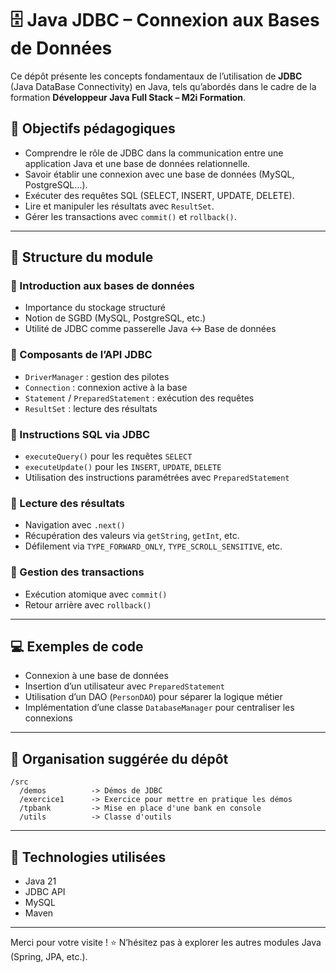 # 🗄️ Java JDBC – Connexion aux Bases de Données

Ce dépôt présente les concepts fondamentaux de l’utilisation de **JDBC** (Java DataBase Connectivity) en Java, tels qu’abordés dans le cadre de la formation **Développeur Java Full Stack – M2i Formation**.

## 🎯 Objectifs pédagogiques

- Comprendre le rôle de JDBC dans la communication entre une application Java et une base de données relationnelle.
- Savoir établir une connexion avec une base de données (MySQL, PostgreSQL…).
- Exécuter des requêtes SQL (SELECT, INSERT, UPDATE, DELETE).
- Lire et manipuler les résultats avec `ResultSet`.
- Gérer les transactions avec `commit()` et `rollback()`.

---

## 🧱 Structure du module

### 🔹 Introduction aux bases de données
- Importance du stockage structuré
- Notion de SGBD (MySQL, PostgreSQL, etc.)
- Utilité de JDBC comme passerelle Java ↔ Base de données

### 🔹 Composants de l’API JDBC
- `DriverManager` : gestion des pilotes
- `Connection` : connexion active à la base
- `Statement` / `PreparedStatement` : exécution des requêtes
- `ResultSet` : lecture des résultats

### 🔹 Instructions SQL via JDBC
- `executeQuery()` pour les requêtes `SELECT`
- `executeUpdate()` pour les `INSERT`, `UPDATE`, `DELETE`
- Utilisation des instructions paramétrées avec `PreparedStatement`

### 🔹 Lecture des résultats
- Navigation avec `.next()`
- Récupération des valeurs via `getString`, `getInt`, etc.
- Défilement via `TYPE_FORWARD_ONLY`, `TYPE_SCROLL_SENSITIVE`, etc.

### 🔹 Gestion des transactions
- Exécution atomique avec `commit()`
- Retour arrière avec `rollback()`

---

## 💻 Exemples de code

- Connexion à une base de données
- Insertion d’un utilisateur avec `PreparedStatement`
- Utilisation d’un DAO (`PersonDAO`) pour séparer la logique métier
- Implémentation d’une classe `DatabaseManager` pour centraliser les connexions

---

## 📁 Organisation suggérée du dépôt

```
/src
  /demos          -> Démos de JDBC
  /exercice1      -> Exercice pour mettre en pratique les démos
  /tpbank         -> Mise en place d'une bank en console
  /utils          -> Classe d'outils

```

---

## 🧪 Technologies utilisées

- Java 21
- JDBC API
- MySQL
- Maven 
---


Merci pour votre visite ! ⭐ N’hésitez pas à explorer les autres modules Java (Spring, JPA, etc.).
